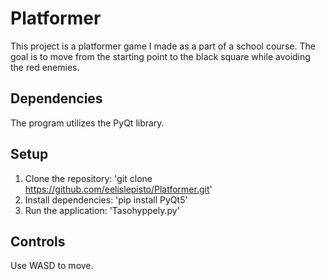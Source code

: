 ﻿# Platformer
This project is a platformer game I made as a part of a school course. The goal is to move from the starting point to the black square while avoiding the red enemies.

## Dependencies
The program utilizes the PyQt library.

## Setup
1. Clone the repository: 'git clone https://github.com/eelislepisto/Platformer.git'
2. Install dependencies: 'pip install PyQt5'
3. Run the application: 'Tasohyppely.py'

## Controls
Use WASD to move.
